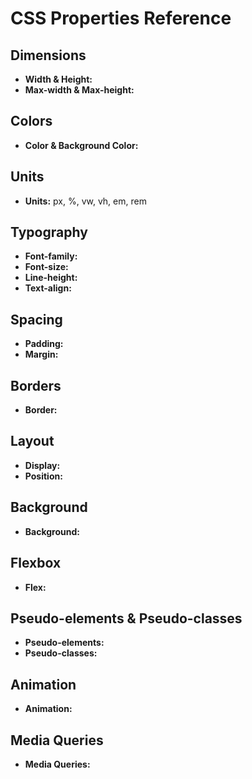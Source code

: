 # CSS Properties Reference

## Dimensions

- **Width & Height:**
- **Max-width & Max-height:**

## Colors

- **Color & Background Color:**

## Units

- **Units:** px, %, vw, vh, em, rem

## Typography

- **Font-family:**
- **Font-size:**
- **Line-height:**
- **Text-align:**

## Spacing

- **Padding:**
- **Margin:**

## Borders

- **Border:**

## Layout

- **Display:**
- **Position:**

## Background

- **Background:**

## Flexbox

- **Flex:**

## Pseudo-elements & Pseudo-classes

- **Pseudo-elements:**
- **Pseudo-classes:**

## Animation

- **Animation:**

## Media Queries

- **Media Queries:**
